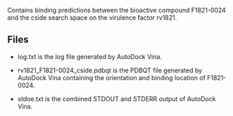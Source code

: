 Contains binding predictions between the bioactive compound F1821-0024 and the cside search space on the virulence factor rv1821.

## Files

- log.txt is the log file generated by AutoDock Vina.

- rv1821_F1821-0024_cside.pdbqt is the PDBQT file generated by AutoDock Vina containing the orientation and binding location of F1821-0024.

- stdoe.txt is the combined STDOUT and STDERR output of AutoDock Vina.

